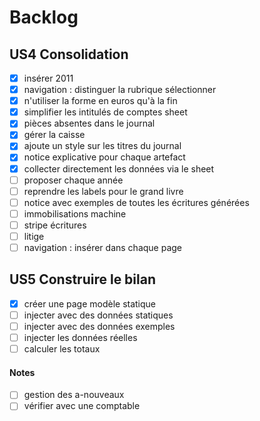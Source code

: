 # Backlog

## US4 Consolidation
- [x] insérer 2011
- [x] navigation : distinguer la rubrique sélectionner
- [x] n'utiliser la forme en euros qu'à la fin
- [x] simplifier les intitulés de comptes sheet
- [x] pièces absentes dans le journal
- [x] gérer la caisse
- [x] ajoute un style sur les titres du journal
- [x] notice explicative pour chaque artefact
- [x] collecter directement les données via le sheet
- [ ] proposer chaque année
- [ ] reprendre les labels pour le grand livre
- [ ] notice avec exemples de toutes les écritures générées
- [ ] immobilisations machine
- [ ] stripe écritures
- [ ] litige
- [ ] navigation : insérer dans chaque page

## US5 Construire le bilan
- [x] créer une page modèle statique
- [ ] injecter avec des données statiques
- [ ] injecter avec des données exemples
- [ ] injecter les données réelles
- [ ] calculer les totaux

#### Notes

- [ ] gestion des a-nouveaux
- [ ] vérifier avec une comptable